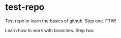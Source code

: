 # test-repo
Test repo to learn the basics of github. 
Step one. FTW!

Learn how to work with branches. Step two.
